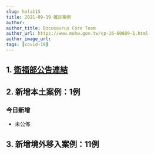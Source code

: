 ```yaml
---
slug: hola115
title: 2021-09-19 確診案例
author: 
author_title: Docusaurus Core Team
author_url: https://www.mohw.gov.tw/cp-16-60809-1.html
author_image_url: 
tags: [covid-19]
---
```


## 1. [衛福部公告連結](https://www.cdc.gov.tw/Bulletin/Detail/spDFzUjv7sA2pSWp0bPXnw?typeid=9)

## 2. 新增本土案例：1例

### 今日新增
* 未公佈

## 3. 新增境外移入案例：11例
